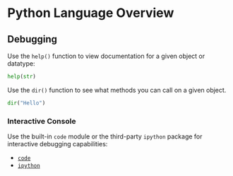 # Python Language Overview

## Debugging

Use the `help()` function to view documentation for a given object or datatype:

```py
help(str)
```


Use the `dir()` function to see what methods you can call on a given object.

```py
dir("Hello")
```

### Interactive Console

Use the built-in `code` module or the third-party `ipython` package for interactive debugging capabilities:

  + [`code`](modules/code.md)
  + [`ipython`](packages/ipython.md)
